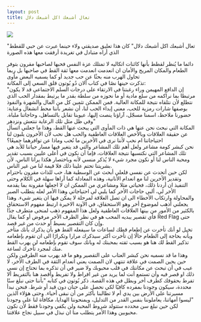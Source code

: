 ```yaml
---
layout: post
title: تعال أشبعك اكل أشبعك دلال
---
```


 ![](https://i.ibb.co/BwFKxp7/FO2-Mh-VWXs-AITl-EX.jpg)


"تعال أشبعك اكل أشبعك دلال" كان هذا تعليق صديقتي ولاء حينما عبرت عن حبي للقطط الذي أراه متبادل في تغريدة أرفقت معها هذه الصورة 

دائما ما يُنظر لقطط بأنها كائنات اتكاليه لا تمتلك عزة النفس فحبها لصاحبها مقرون بتوفر الطعام والمكان المريح والأمان ان انعدمت انعدمت معها ثقة القط في صاحبها بل ربما تحاول الهرب منه بحثًا عن حب جديد أو كما يسميه البعض مأوى  
تذكرت حينها نصًا في كتاب آلان دُو بُوتون قلق السعي إلى المكانة:  
"إن الدافع المهيمن وراء رغبتنا في الارتقاء على درجات السلم الاجتماعي قد لا يكون مرتبطا بما نراكمه من سلع مادية أو ما نحوزه من سلطة بقدر ما يرتبط بمقدار الحب الذي نتطلع لأن نتلقاه نتيجة للمكانة العالية. فمن الممكن تثمين كل من المال والشهرة والنفوذ بوصفها شارات رمزية للحب، معنى إبداء الحب لنا، أن نشعر بأننا محط انشغال وعناية: حضورنا ملاحظ، اسمنا مسجّل، آراؤنا ينصت إليها، عيوبنا تقابل بالتساهل، وحاجاتنا ملباة. وفي ظل مثل تلك الرعاية ننتعش ونزدهر"   
المكانة التي نبحث نحن عنها هي ذات المأوى التي يبحث عنها القط، وهذا ما جعلني اتسأل عن حقيقة العلاقات وبالأخص العلاقات العاطفية والحب هل نحب لأن الأخرون يلبون لنا احتياجاتنا ام نحب لأننا نرى في الأخرين ما نُحب وماذا عن توافرهما جميعًا؟   
نحن كبشر كومة مشاعر ولعل أهم تلك المشاعر والتي قد يتغير فيها مسار حياتنا للأبد هي تلك المشاعر التي نكتسبها نتيجة العلاقات، فإما أن نكون في أعلى عليين بسبب تقدير ومحبة الناس لنا أو نكون مجرد شيء لا يُذكر منسي لأنه وباختصار هكذا يرانا الناس، لأن بشريتنا تحتم علينا ذلك فلا قيمة لنا من غير الناس.    
لكن حين أتحدث عن نفسي فلعلي أبحث عن الوسطية هنا، حب للذات مقرون باحترام وتقدير الأخرين لنا مع انعدام الأنانية، وهذه المعادلة كما أراها سهلة في الكلام وحتى التنفيذ ان أردنا ذلك، فحياتي مثلا ومشاعري من الممكن ان لا اجعلها مقرونة بما يقدمه الأخر لي، ألبي حاجات الأخر كما يلبي لي احتياجاتي وهذا الأمر لعله يتطلب الصبر والمحاولة وارتكاب الأخطاء الى ان تصل العلاقة لمرحلة لا يمكن فيها ان يتغير شيء.
وهذا يجعلني أذهب لموضوع أخر وهو الاستحقاق، في الآونة الاخيرة ارتبط مفهوم الاستحقاق بالكثير من الأمور من بينها العلاقات العاطفية ولعل هذا المفهوم ذهب لمنحى متطرف جدًا فأي تقصير يبديه المحب هو في نظر الطرف الأخر مرفوض أو كما يقال Red Flag حتى وإن كان التقصير بسيط أو حدث من غير قصد.    
تخيل لو أنك تأخرت عن إطعام قطك لساعات ما سيفعله القط هو بأن يذكرك بأنك متأخر وبأنه بحاجة إلى الطعام حالًا إن تأخرت أكثر سيذكرك مرارا وتكرارًا الى ان تقوم بإطعامه تذكير القط لك هنا هو بسبب ثقته بمحبتك له وبانك سوف تقوم بإطعامه لن يهرب القط منك لمجرد تأخرك لساعة.    
وهذا ما قد نسميه نحن كبشر العتاب على التقصير وهو ما قد يهرب منه الطرفين ولكن حين يحين الصمت في علاقة تنتهي لان الصمت يعني انعدام الثقة في الطرف الأخر، لا عيب في أن تبحث عن مكانتك في قلب محبوبك ولا ضير في أن تذكره بما تحتاج إن نسي ذلك او قصر فيه وأن تستمع أنت لما يريد من غير افراط ولا تفريط وأقصد هنا بالتفريط ألا تفرط بحقوقك كطرف أخر وبطل في هذه القصة.
ذكر بُوتون في كتابه "بأننا حتى نبلغ سنًا محددة، سيكون وجودنا بمفرده كافيًا لكي نحصل على حنان دون قيد أو شرط. فنحن نبدأ مسيرتنا على الأرض بين يدي أم لا تطالبنا بأكثر من أن نبقى أحياء. وحتى هؤلاء الذين ليسوا أمهاتنا، يعاملوننا بنفس القدر من التدليل، ويمنحوننا الهدايا، مكافأة لنا على وجودنا"    
لكن حين نبلغ سن محدده ستتولد شروط المحبة ولن يكفي وجودنا فقط لأن نكون محبوبين وهذا الأمر يتطلب منا ان نبذل في سبيل نجاح علاقتنا.    
